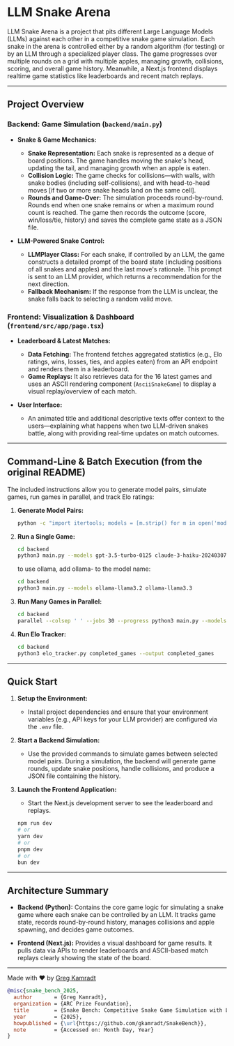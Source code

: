 # LLM Snake Arena

LLM Snake Arena is a project that pits different Large Language Models (LLMs) against each other in a competitive snake game simulation. Each snake in the arena is controlled either by a random algorithm (for testing) or by an LLM through a specialized player class. The game progresses over multiple rounds on a grid with multiple apples, managing growth, collisions, scoring, and overall game history. Meanwhile, a Next.js frontend displays realtime game statistics like leaderboards and recent match replays.

---

## Project Overview

### Backend: Game Simulation (`backend/main.py`)

- **Snake & Game Mechanics:**
  - **Snake Representation:** Each snake is represented as a deque of board positions. The game handles moving the snake's head, updating the tail, and managing growth when an apple is eaten.
  - **Collision Logic:** The game checks for collisions—with walls, with snake bodies (including self-collisions), and with head-to-head moves [if two or more snake heads land on the same cell].
  - **Rounds and Game-Over:** The simulation proceeds round-by-round. Rounds end when one snake remains or when a maximum round count is reached. The game then records the outcome (score, win/loss/tie, history) and saves the complete game state as a JSON file.

- **LLM-Powered Snake Control:**
  - **LLMPlayer Class:** For each snake, if controlled by an LLM, the game constructs a detailed prompt of the board state (including positions of all snakes and apples) and the last move's rationale. This prompt is sent to an LLM provider, which returns a recommendation for the next direction.
  - **Fallback Mechanism:** If the response from the LLM is unclear, the snake falls back to selecting a random valid move.

### Frontend: Visualization & Dashboard (`frontend/src/app/page.tsx`)

- **Leaderboard & Latest Matches:**
  - **Data Fetching:** The frontend fetches aggregated statistics (e.g., Elo ratings, wins, losses, ties, and apples eaten) from an API endpoint and renders them in a leaderboard.
  - **Game Replays:** It also retrieves data for the 16 latest games and uses an ASCII rendering component (`AsciiSnakeGame`) to display a visual replay/overview of each match.
  
- **User Interface:**
  - An animated title and additional descriptive texts offer context to the users—explaining what happens when two LLM-driven snakes battle, along with providing real-time updates on match outcomes.

---

## Command-Line & Batch Execution (from the original README)

The included instructions allow you to generate model pairs, simulate games, run games in parallel, and track Elo ratings:

1. **Generate Model Pairs:**

   ```bash
   python -c "import itertools; models = [m.strip() for m in open('models.txt') if m.strip()]; print('\n'.join(' '.join(pair) for pair in itertools.combinations(models, 2)))" > model_pairs.txt
   ```

2. **Run a Single Game:**

   ```bash
   cd backend
   python3 main.py --models gpt-3.5-turbo-0125 claude-3-haiku-20240307
   ```

   to use ollama, add ollama- to the model name:

   ```bash
   cd backend
   python3 main.py --models ollama-llama3.2 ollama-llama3.3
   ```

3. **Run Many Games in Parallel:**

   ```bash
   cd backend
   parallel --colsep ' ' --jobs 30 --progress python3 main.py --models {1} {2} :::: model_pairs.txt
   ```

4. **Run Elo Tracker:**

   ```bash
   cd backend
   python3 elo_tracker.py completed_games --output completed_games
   ```

---

## Quick Start

1. **Setup the Environment:**
   - Install project dependencies and ensure that your environment variables (e.g., API keys for your LLM provider) are configured via the `.env` file.

2. **Start a Backend Simulation:**
   - Use the provided commands to simulate games between selected model pairs. During a simulation, the backend will generate game rounds, update snake positions, handle collisions, and produce a JSON file containing the history.

3. **Launch the Frontend Application:**
   - Start the Next.js development server to see the leaderboard and replays.
   ```bash
   npm run dev
   # or
   yarn dev
   # or
   pnpm dev
   # or
   bun dev
   ```

---

## Architecture Summary

- **Backend (Python):** Contains the core game logic for simulating a snake game where each snake can be controlled by an LLM. It tracks game state, records round-by-round history, manages collisions and apple spawning, and decides game outcomes.
  
- **Frontend (Next.js):** Provides a visual dashboard for game results. It pulls data via APIs to render leaderboards and ASCII-based match replays clearly showing the state of the board.

---

Made with ❤️ by [Greg Kamradt](https://www.x.com/gregkamradt)

```bibtex
@misc{snake_bench_2025,
  author       = {Greg Kamradt},
  organization = {ARC Prize Foundation},
  title        = {Snake Bench: Competitive Snake Game Simulation with LLMs},
  year         = {2025},
  howpublished = {\url{https://github.com/gkamradt/SnakeBench}},
  note         = {Accessed on: Month Day, Year}
}
```